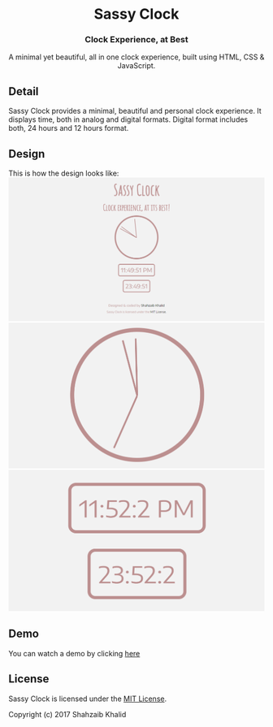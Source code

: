 <h1 align="center">Sassy Clock</h1>
<h3 align="center">Clock Experience, at Best</h3>

<p align="center">A minimal yet beautiful, all in one clock experience, built using HTML, CSS &amp; JavaScript.</p>

## Detail
Sassy Clock provides a minimal, beautiful and personal clock experience. It displays time, both in analog and digital formats. Digital format includes both, 24 hours and 12 hours format.

## Design
This is how the design looks like:
![electronic drum kit](./images/sassy-clock-1.png)
![electronic drum kit](./images/sassy-clock-2.png)
![electronic drum kit](./images/sassy-clock-3.png)

## Demo
You can watch a demo by clicking [here](https://shahzaibkhalid.github.io/sassy-clock/)

## License
Sassy Clock is licensed under the [MIT License](https://github.com/shahzaibkhalid/sassy-clock/blob/master/LICENSE.txt).

Copyright (c) 2017 Shahzaib Khalid
